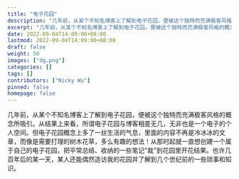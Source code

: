 ```yaml
---
title: "电子花园"
description: "几年前，从某个不知名博客上了解到电子花园，便被这个独特而充满极客风格的概念所吸引。"
excerpt: "几年前，从某个不知名博客上了解到电子花园，便被这个独特而充满极客风格的概念所吸引。"
date: 2022-09-04T14:09:00+08:00
lastmod: 2022-09-04T14:09:00+08:00
draft: false
weight: 50
images: ["dg.png"]
categories: []
tags: []
contributors: ["Nicky Wu"]
pinned: false
homepage: false
---
```


几年前，从某个不知名博客上了解到电子花园，便被这个独特而充满极客风格的概念所吸引。从结果上来看，所谓电子花园与博客相差无几，无非也是一个电子的个人空间。但电子花园概念上多了一丝生活的气息，里面的内容不再是冷冰冰的文章，而像是需要打理的树木花草，多么有趣的想法！从那时起就一直想创建一个属于自己的电子花园，把平常总结、收纳的一些笔记"栽"到花园里开花结果。也许几百年后的某一天，某人还能偶然造访我的花园并了解到几个世纪前的一些琐事和知识。
